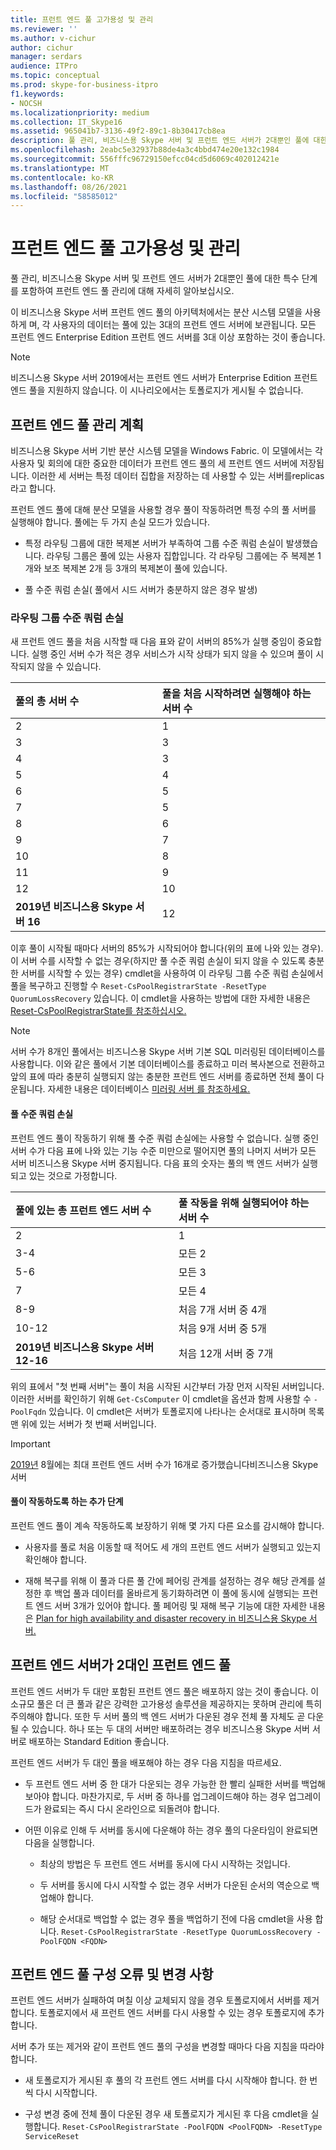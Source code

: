 ```yaml
---
title: 프런트 엔드 풀 고가용성 및 관리
ms.reviewer: ''
ms.author: v-cichur
author: cichur
manager: serdars
audience: ITPro
ms.topic: conceptual
ms.prod: skype-for-business-itpro
f1.keywords:
- NOCSH
ms.localizationpriority: medium
ms.collection: IT_Skype16
ms.assetid: 965041b7-3136-49f2-89c1-8b30417cb8ea
description: 풀 관리, 비즈니스용 Skype 서버 및 프런트 엔드 서버가 2대뿐인 풀에 대한 특수 단계를 포함하여 프런트 엔드 풀 관리에 대해 자세히 알아보십시오.
ms.openlocfilehash: 2eabc5e32937b88de4a3c4bbd474e20e132c1984
ms.sourcegitcommit: 556fffc96729150efcc04cd5d6069c402012421e
ms.translationtype: MT
ms.contentlocale: ko-KR
ms.lasthandoff: 08/26/2021
ms.locfileid: "58585012"
---
```

# <a name="front-end-pool-high-availability-and-management"></a>프런트 엔드 풀 고가용성 및 관리
 
풀 관리, 비즈니스용 Skype 서버 및 프런트 엔드 서버가 2대뿐인 풀에 대한 특수 단계를 포함하여 프런트 엔드 풀 관리에 대해 자세히 알아보십시오.
  
이 비즈니스용 Skype 서버 프런트 엔드 풀의 아키텍처에서는 분산 시스템 모델을 사용하게 며, 각 사용자의 데이터는 풀에 있는 3대의 프런트 엔드 서버에 보관됩니다. 모든 프런트 엔드 Enterprise Edition 프런트 엔드 서버를 3대 이상 포함하는 것이 좋습니다.

> [!NOTE]
> 비즈니스용 Skype 서버 2019에서는 프런트 엔드 서버가 Enterprise Edition 프런트 엔드 풀을 지원하지 않습니다. 이 시나리오에서는 토폴로지가 게시될 수 없습니다.
  
## <a name="planning-for-the-management-of-front-end-pools"></a>프런트 엔드 풀 관리 계획

 비즈니스용 Skype 서버 기반 분산 시스템 모델을 Windows Fabric. 이 모델에서는 각 사용자 및 회의에 대한 중요한 데이터가 프런트 엔드 풀의 세 프런트 엔드 서버에 저장됩니다. 이러한 세 서버는 특정 데이터 집합을 저장하는 데 사용할 수 있는 서버를replicas라고 합니다.
  
프런트 엔드 풀에 대해 분산 모델을 사용할 경우 풀이 작동하려면 특정 수의 풀 서버를 실행해야 합니다. 풀에는 두 가지 손실 모드가 있습니다.
  
- 특정 라우팅 그룹에 대한 복제본 서버가 부족하여 그룹 수준 쿼럼 손실이 발생했습니다. 라우팅 그룹은 풀에 있는 사용자 집합입니다. 각 라우팅 그룹에는 주 복제본 1개와 보조 복제본 2개 등 3개의 복제본이 풀에 있습니다.
    
- 풀 수준 쿼럼 손실( 풀에서 시드 서버가 충분하지 않은 경우 발생) 
    
### <a name="routing-group-level-quorum-loss"></a>라우팅 그룹 수준 쿼럼 손실

새 프런트 엔드 풀을 처음 시작할 때 다음 표와 같이 서버의 85%가 실행 중임이 중요합니다. 실행 중인 서버 수가 적은 경우 서비스가 시작 상태가 되지 않을 수 있으며 풀이 시작되지 않을 수 있습니다.
  
|풀의 총 서버 수  <br/> |풀을 처음 시작하려면 실행해야 하는 서버 수  <br/> |
|:-----|:-----|
|2  <br/> |1  <br/> |
|3   <br/> |3   <br/> |
|4   <br/> |3   <br/> |
|5   <br/> |4   <br/> |
|6   <br/> |5   <br/> |
|7   <br/> |5   <br/> |
|8   <br/> |6   <br/> |
|9   <br/> |7   <br/> |
|10   <br/> |8   <br/> |
|11   <br/> |9   <br/> |
|12   <br/> |10   <br/> |
|**2019년 비즈니스용 Skype 서버 16** <br/> |12   <br/> |


   
이후 풀이 시작될 때마다 서버의 85%가 시작되어야 합니다(위의 표에 나와 있는 경우). 이 서버 수를 시작할 수 없는 경우(하지만 풀 수준 쿼럼 손실이 되지 않을 수 있도록 충분한 서버를 시작할 수 있는 경우) cmdlet을 사용하여 이 라우팅 그룹 수준 쿼럼 손실에서 풀을 복구하고 진행할 수  `Reset-CsPoolRegistrarState -ResetType QuorumLossRecovery` 있습니다. 이 cmdlet을 사용하는 방법에 대한 자세한 내용은 [Reset-CsPoolRegistrarState를 참조하십시오.](/powershell/module/skype/reset-cspoolregistrarstate?view=skype-ps) 
  
> [!NOTE]
> 서버 수가 8개인 풀에서는 비즈니스용 Skype 서버 기본 SQL 미러링된 데이터베이스를 사용합니다. 이와 같은 풀에서 기본 데이터베이스를 종료하고 미러 복사본으로 전환하고 앞의 표에 따라 충분히 실행되지 않는 충분한 프런트 엔드 서버를 종료하면 전체 풀이 다운됩니다. 자세한 내용은 데이터베이스 [미러링 서버 를 참조하세요.](/sql/database-engine/database-mirroring/database-mirroring-witness) 
  
#### <a name="pool-level-quorum-loss"></a>풀 수준 쿼럼 손실

프런트 엔드 풀이 작동하기 위해 풀 수준 쿼럼 손실에는 사용할 수 없습니다. 실행 중인 서버 수가 다음 표에 나와 있는 기능 수준 미만으로 떨어지면 풀의 나머지 서버가 모든 서버 비즈니스용 Skype 서버 중지됩니다. 다음 표의 숫자는 풀의 백 엔드 서버가 실행되고 있는 것으로 가정합니다.
  
|풀에 있는 총 프런트 엔드 서버 수  <br/> |풀 작동을 위해 실행되어야 하는 서버 수  <br/> |
|:-----|:-----|
|2  <br/> |1  <br/> |
|3-4  <br/> |모든 2  <br/> |
|5-6  <br/> |모든 3  <br/> |
|7   <br/> |모든 4  <br/> |
|8-9  <br/> |처음 7개 서버 중 4개  <br/> |
|10-12  <br/> |처음 9개 서버 중 5개  <br/> |
|**2019년 비즈니스용 Skype 서버 12-16**  <br/> |처음 12개 서버 중 7개  <br/> |
   
위의 표에서 "첫 번째 서버"는 풀이 처음 시작된 시간부터 가장 먼저 시작된 서버입니다. 이러한 서버를 확인하기 위해  `Get-CsComputer` 이 cmdlet을 옵션과 함께 사용할 수 `-PoolFqdn` 있습니다. 이 cmdlet은 서버가 토폴로지에 나타나는 순서대로 표시하며 목록 맨 위에 있는 서버가 첫 번째 서버입니다.
  
> [!IMPORTANT]
> [2019년](../../../SfBServer2019/plan/user-model-2019.md) 8월에는 최대 프런트 엔드 서버 수가 16개로 증가했습니다비즈니스용 Skype 서버
> 
#### <a name="additional-steps-to-ensure-pools-are-functional"></a>풀이 작동하도록 하는 추가 단계

프런트 엔드 풀이 계속 작동하도록 보장하기 위해 몇 가지 다른 요소를 감시해야 합니다.
  
- 사용자를 풀로 처음 이동할 때 적어도 세 개의 프런트 엔드 서버가 실행되고 있는지 확인해야 합니다.
    
- 재해 복구를 위해 이 풀과 다른 풀 간에 페어링 관계를 설정하는 경우 해당 관계를 설정한 후 백업 풀과 데이터를 올바르게 동기화하려면 이 풀에 동시에 실행되는 프런트 엔드 서버 3개가 있어야 합니다. 풀 페어링 및 재해 복구 기능에 대한 자세한 내용은 [Plan for high availability and disaster recovery in 비즈니스용 Skype 서버.](high-availability-and-disaster-recovery.md) 
    
## <a name="front-end-pool-with-two-front-end-servers"></a>프런트 엔드 서버가 2대인 프런트 엔드 풀

프런트 엔드 서버가 두 대만 포함된 프런트 엔드 풀은 배포하지 않는 것이 좋습니다. 이 소규모 풀은 더 큰 풀과 같은 강력한 고가용성 솔루션을 제공하지는 못하며 관리에 특히 주의해야 합니다. 또한 두 서버 풀의 백 엔드 서버가 다운된 경우 전체 풀 자체도 곧 다운될 수 있습니다. 하나 또는 두 대의 서버만 배포하려는 경우 비즈니스용 Skype 서버 서버로 배포하는 Standard Edition 좋습니다.
  
프런트 엔드 서버가 두 대인 풀을 배포해야 하는 경우 다음 지침을 따르세요.
  
- 두 프런트 엔드 서버 중 한 대가 다운되는 경우 가능한 한 빨리 실패한 서버를 백업해 보아야 합니다. 마찬가지로, 두 서버 중 하나를 업그레이드해야 하는 경우 업그레이드가 완료되는 즉시 다시 온라인으로 되돌려야 합니다.
    
- 어떤 이유로 인해 두 서버를 동시에 다운해야 하는 경우 풀의 다운타임이 완료되면 다음을 실행합니다.
    
  - 최상의 방법은 두 프런트 엔드 서버를 동시에 다시 시작하는 것입니다. 
    
  - 두 서버를 동시에 다시 시작할 수 없는 경우 서버가 다운된 순서의 역순으로 백업해야 합니다.
    
  - 해당 순서대로 백업할 수 없는 경우 풀을 백업하기 전에 다음 cmdlet을 사용 합니다.  `Reset-CsPoolRegistrarState -ResetType QuorumLossRecovery -PoolFQDN <FQDN>`
    
## <a name="front-end-pool-configuration-failures-and-changes"></a>프런트 엔드 풀 구성 오류 및 변경 사항

프런트 엔드 서버가 실패하여 며칠 이상 교체되지 않을 경우 토폴로지에서 서버를 제거합니다. 토폴로지에서 새 프런트 엔드 서버를 다시 사용할 수 있는 경우 토폴로지에 추가합니다.
  
서버 추가 또는 제거와 같이 프런트 엔드 풀의 구성을 변경할 때마다 다음 지침을 따라야 합니다.
  
- 새 토폴로지가 게시된 후 풀의 각 프런트 엔드 서버를 다시 시작해야 합니다. 한 번씩 다시 시작합니다.
    
- 구성 변경 중에 전체 풀이 다운된 경우 새 토폴로지가 게시된 후 다음 cmdlet을 실행합니다.  `Reset-CsPoolRegistrarState -PoolFQDN <PoolFQDN> -ResetType ServiceReset`
